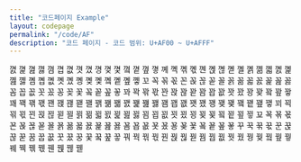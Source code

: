 ```yaml
---
title: "코드페이지 Example"
layout: codepage
permalink: "/code/AF"
description: "코드 페이지 - 코드 범위: U+AF00 ~ U+AFFF"
---
```


<span class="character">꼀</span>
<span class="character">꼁</span>
<span class="character">꼂</span>
<span class="character">꼃</span>
<span class="character">꼄</span>
<span class="character">꼅</span>
<span class="character">꼆</span>
<span class="character">꼇</span>
<span class="character">꼈</span>
<span class="character">꼉</span>
<span class="character">꼊</span>
<span class="character">꼋</span>
<span class="character">꼌</span>
<span class="character">꼍</span>
<span class="character">꼎</span>
<span class="character">꼏</span>
<span class="character">꼐</span>
<span class="character">꼑</span>
<span class="character">꼒</span>
<span class="character">꼓</span>
<span class="character">꼔</span>
<span class="character">꼕</span>
<span class="character">꼖</span>
<span class="character">꼗</span>
<span class="character">꼘</span>
<span class="character">꼙</span>
<span class="character">꼚</span>
<span class="character">꼛</span>
<span class="character">꼜</span>
<span class="character">꼝</span>
<span class="character">꼞</span>
<span class="character">꼟</span>
<span class="character">꼠</span>
<span class="character">꼡</span>
<span class="character">꼢</span>
<span class="character">꼣</span>
<span class="character">꼤</span>
<span class="character">꼥</span>
<span class="character">꼦</span>
<span class="character">꼧</span>
<span class="character">꼨</span>
<span class="character">꼩</span>
<span class="character">꼪</span>
<span class="character">꼫</span>
<span class="character">꼬</span>
<span class="character">꼭</span>
<span class="character">꼮</span>
<span class="character">꼯</span>
<span class="character">꼰</span>
<span class="character">꼱</span>
<span class="character">꼲</span>
<span class="character">꼳</span>
<span class="character">꼴</span>
<span class="character">꼵</span>
<span class="character">꼶</span>
<span class="character">꼷</span>
<span class="character">꼸</span>
<span class="character">꼹</span>
<span class="character">꼺</span>
<span class="character">꼻</span>
<span class="character">꼼</span>
<span class="character">꼽</span>
<span class="character">꼾</span>
<span class="character">꼿</span>
<span class="character">꽀</span>
<span class="character">꽁</span>
<span class="character">꽂</span>
<span class="character">꽃</span>
<span class="character">꽄</span>
<span class="character">꽅</span>
<span class="character">꽆</span>
<span class="character">꽇</span>
<span class="character">꽈</span>
<span class="character">꽉</span>
<span class="character">꽊</span>
<span class="character">꽋</span>
<span class="character">꽌</span>
<span class="character">꽍</span>
<span class="character">꽎</span>
<span class="character">꽏</span>
<span class="code tofu"></span>
<span class="code tofu"></span>
<span class="code tofu"></span>
<span class="code tofu"></span>
<span class="code tofu"></span>
<span class="code tofu"></span>
<span class="code tofu"></span>
<span class="code tofu"></span>
<span class="character">꽘</span>
<span class="character">꽙</span>
<span class="character">꽚</span>
<span class="character">꽛</span>
<span class="character">꽜</span>
<span class="character">꽝</span>
<span class="character">꽞</span>
<span class="code tofu"></span>
<span class="character">꽠</span>
<span class="code tofu"></span>
<span class="character">꽢</span>
<span class="character">꽣</span>
<span class="character">꽤</span>
<span class="character">꽥</span>
<span class="character">꽦</span>
<span class="character">꽧</span>
<span class="character">꽨</span>
<span class="character">꽩</span>
<span class="character">꽪</span>
<span class="character">꽫</span>
<span class="character">꽬</span>
<span class="character">꽭</span>
<span class="character">꽮</span>
<span class="character">꽯</span>
<span class="character">꽰</span>
<span class="character">꽱</span>
<span class="character">꽲</span>
<span class="character">꽳</span>
<span class="character">꽴</span>
<span class="character">꽵</span>
<span class="character">꽶</span>
<span class="character">꽷</span>
<span class="character">꽸</span>
<span class="character">꽹</span>
<span class="character">꽺</span>
<span class="character">꽻</span>
<span class="character">꽼</span>
<span class="character">꽽</span>
<span class="character">꽾</span>
<span class="character">꽿</span>
<span class="character">꾀</span>
<span class="character">꾁</span>
<span class="character">꾂</span>
<span class="character">꾃</span>
<span class="character">꾄</span>
<span class="character">꾅</span>
<span class="character">꾆</span>
<span class="character">꾇</span>
<span class="character">꾈</span>
<span class="character">꾉</span>
<span class="character">꾊</span>
<span class="character">꾋</span>
<span class="character">꾌</span>
<span class="character">꾍</span>
<span class="character">꾎</span>
<span class="character">꾏</span>
<span class="character">꾐</span>
<span class="character">꾑</span>
<span class="character">꾒</span>
<span class="character">꾓</span>
<span class="character">꾔</span>
<span class="character">꾕</span>
<span class="character">꾖</span>
<span class="character">꾗</span>
<span class="character">꾘</span>
<span class="character">꾙</span>
<span class="character">꾚</span>
<span class="character">꾛</span>
<span class="character">꾜</span>
<span class="character">꾝</span>
<span class="character">꾞</span>
<span class="character">꾟</span>
<span class="character">꾠</span>
<span class="character">꾡</span>
<span class="character">꾢</span>
<span class="character">꾣</span>
<span class="character">꾤</span>
<span class="character">꾥</span>
<span class="character">꾦</span>
<span class="character">꾧</span>
<span class="character">꾨</span>
<span class="character">꾩</span>
<span class="character">꾪</span>
<span class="character">꾫</span>
<span class="character">꾬</span>
<span class="character">꾭</span>
<span class="character">꾮</span>
<span class="character">꾯</span>
<span class="character">꾰</span>
<span class="character">꾱</span>
<span class="character">꾲</span>
<span class="character">꾳</span>
<span class="character">꾴</span>
<span class="character">꾵</span>
<span class="character">꾶</span>
<span class="character">꾷</span>
<span class="character">꾸</span>
<span class="character">꾹</span>
<span class="character">꾺</span>
<span class="character">꾻</span>
<span class="character">꾼</span>
<span class="character">꾽</span>
<span class="character">꾾</span>
<span class="character">꾿</span>
<span class="code tofu"></span>
<span class="code tofu"></span>
<span class="code tofu"></span>
<span class="code tofu"></span>
<span class="code tofu"></span>
<span class="code tofu"></span>
<span class="code tofu"></span>
<span class="code tofu"></span>
<span class="character">꿈</span>
<span class="character">꿉</span>
<span class="character">꿊</span>
<span class="character">꿋</span>
<span class="character">꿌</span>
<span class="character">꿍</span>
<span class="character">꿎</span>
<span class="code tofu"></span>
<span class="character">꿐</span>
<span class="code tofu"></span>
<span class="character">꿒</span>
<span class="character">꿓</span>
<span class="character">꿔</span>
<span class="character">꿕</span>
<span class="character">꿖</span>
<span class="character">꿗</span>
<span class="character">꿘</span>
<span class="character">꿙</span>
<span class="character">꿚</span>
<span class="character">꿛</span>
<span class="code tofu"></span>
<span class="code tofu"></span>
<span class="code tofu"></span>
<span class="code tofu"></span>
<span class="code tofu"></span>
<span class="code tofu"></span>
<span class="code tofu"></span>
<span class="code tofu"></span>
<span class="character">꿤</span>
<span class="character">꿥</span>
<span class="character">꿦</span>
<span class="character">꿧</span>
<span class="character">꿨</span>
<span class="character">꿩</span>
<span class="character">꿪</span>
<span class="code tofu"></span>
<span class="character">꿬</span>
<span class="code tofu"></span>
<span class="character">꿮</span>
<span class="character">꿯</span>
<span class="character">꿰</span>
<span class="character">꿱</span>
<span class="character">꿲</span>
<span class="character">꿳</span>
<span class="character">꿴</span>
<span class="character">꿵</span>
<span class="character">꿶</span>
<span class="character">꿷</span>
<span class="code tofu"></span>
<span class="code tofu"></span>
<span class="code tofu"></span>
<span class="code tofu"></span>
<span class="code tofu"></span>
<span class="code tofu"></span>
<span class="code tofu"></span>
<span class="code tofu"></span>